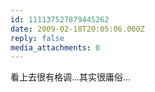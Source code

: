 ```yaml
---
id: 111137527879445262
date: 2009-02-18T20:05:06.000Z
reply: false
media_attachments: 0
---
```


看上去很有格调…其实很庸俗…

